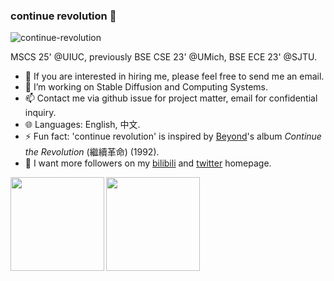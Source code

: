### continue revolution 👋

<p align="left"> <img src="https://komarev.com/ghpvc/?username=continue-revolution&label=Profile%20views&color=0e75b6&style=flat" alt="continue-revolution" /> </p>
MSCS 25' @UIUC, previously BSE CSE 23' @UMich, BSE ECE 23' @SJTU.

- 👯 If you are interested in hiring me, please feel free to send me an email.
- 🔭 I’m working on Stable Diffusion and Computing Systems.
- 📫 Contact me via github issue for project matter, email for confidential inquiry.
- 🌐 Languages: English, 中文.
- ⚡ Fun fact: 'continue revolution' is inspired by [Beyond](https://en.wikipedia.org/wiki/Beyond_(band))'s album *Continue the Revolution* (繼續革命) (1992).
- 💬 I want more followers on my [bilibili](https://space.bilibili.com/1549185169) and [twitter](https://twitter.com/conrevo0) homepage.

<p><img align="left" src="https://github-readme-stats.vercel.app/api?username=continue-revolution&show_icons=true&count_private=true" height="150"/></p>
<p><img align="center" src="https://github-readme-stats.vercel.app/api/top-langs/?username=continue-revolution&layout=compact" height="150"/></p>
